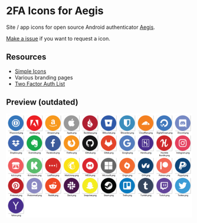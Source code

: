 # 2FA Icons for Aegis

Site / app icons for open source Android authenticator [Aegis](https://github.com/beemdevelopment/Aegis).

[Make a issue](https://github.com/krisu5/aegis-icons/issues) if you want to request a icon.

## Resources
- [Simple Icons](https://simpleicons.org/)
- Various branding pages
- [Two Factor Auth List](https://twofactorauth.org/)

## Preview (outdated)
![Icon Preview](preview.png)
